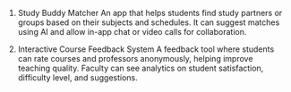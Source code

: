 1. Study Buddy Matcher
  An app that helps students find study partners or groups based on their subjects and schedules. It can suggest matches using AI and allow in-app chat or video calls for collaboration.

2.  Interactive Course Feedback System
  A feedback tool where students can rate courses and professors anonymously, helping improve teaching quality. Faculty can see analytics on student satisfaction, difficulty level, and suggestions.

